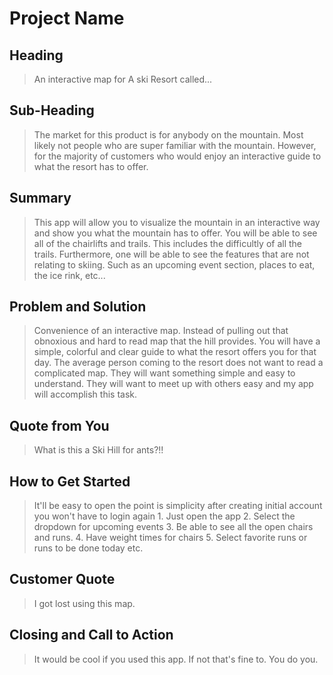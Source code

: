 # Project Name #

<!-- 
> This material was originally posted [here](http://www.quora.com/What-is-Amazons-approach-to-product-development-and-product-management). It is reproduced here for posterities sake.

There is an approach called "working backwards" that is widely used at Amazon. They work backwards from the customer, rather than starting with an idea for a product and trying to bolt customers onto it. While working backwards can be applied to any specific product decision, using this approach is especially important when developing new products or features.

For new initiatives a product manager typically starts by writing an internal press release announcing the finished product. The target audience for the press release is the new/updated product's customers, which can be retail customers or internal users of a tool or technology. Internal press releases are centered around the customer problem, how current solutions (internal or external) fail, and how the new product will blow away existing solutions.

If the benefits listed don't sound very interesting or exciting to customers, then perhaps they're not (and shouldn't be built). Instead, the product manager should keep iterating on the press release until they've come up with benefits that actually sound like benefits. Iterating on a press release is a lot less expensive than iterating on the product itself (and quicker!).

If the press release is more than a page and a half, it is probably too long. Keep it simple. 3-4 sentences for most paragraphs. Cut out the fat. Don't make it into a spec. You can accompany the press release with a FAQ that answers all of the other business or execution questions so the press release can stay focused on what the customer gets. My rule of thumb is that if the press release is hard to write, then the product is probably going to suck. Keep working at it until the outline for each paragraph flows. 

Oh, and I also like to write press-releases in what I call "Oprah-speak" for mainstream consumer products. Imagine you're sitting on Oprah's couch and have just explained the product to her, and then you listen as she explains it to her audience. That's "Oprah-speak", not "Geek-speak".

Once the project moves into development, the press release can be used as a touchstone; a guiding light. The product team can ask themselves, "Are we building what is in the press release?" If they find they're spending time building things that aren't in the press release (overbuilding), they need to ask themselves why. This keeps product development focused on achieving the customer benefits and not building extraneous stuff that takes longer to build, takes resources to maintain, and doesn't provide real customer benefit (at least not enough to warrant inclusion in the press release).
 -->
 
## Heading ##
  > An interactive map for A ski Resort called...

## Sub-Heading ##
  > The market for this product is for anybody on the mountain.  Most likely not people who are super familiar with the mountain.  However, for the majority of customers who would enjoy an interactive guide to what the resort has to offer.

## Summary ##
  > This app will allow you to visualize the mountain in an interactive way and show you what the mountain has to offer.  You will be able to see all of the chairlifts and trails.  This includes the difficultly of all the trails.  Furthermore, one will be able to see the features that are not relating to skiing.  Such as an upcoming event section, places to eat, the ice rink, etc...

## Problem and Solution ##
  > Convenience of an interactive map.  Instead of pulling out that obnoxious and hard to read map that the hill provides.  You will have a simple, colorful and clear guide to what the resort offers you for that day.  The average person coming to the resort does not want to read a complicated map.  They will want something simple and easy to understand.  They will want to meet up with others easy and my app will accomplish this task.

## Quote from You ##
  > What is this a Ski Hill for ants?!!

## How to Get Started ##
  > It'll be easy to open the point is simplicity after creating initial account you won't have to login again
    1. Just open the app
    2. Select the dropdown for upcoming events
    3. Be able to see all the open chairs and runs.
    4. Have weight times for chairs
    5. Select favorite runs or runs to be done today etc.

## Customer Quote ##
  > I got lost using this map.

## Closing and Call to Action ##
  > It would be cool if you used this app.  If not that's fine to.  You do you.
